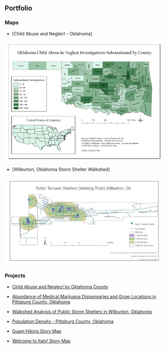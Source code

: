 ## Portfolio

### Maps
- [Child Abuse and Neglect - Oklahoma]
<img src="images/OK Child Abuse Image.PNG"/>

- [Wilburton, Oklahoma Storm Shelter Walkshed]
<img src="images/StormShelterImage.PNG"/>


### Projects

- [Child Abuse and Neglect by Oklahoma County](https://github.com/trinitylively/TrinityLively/blob/0b4e1cab3c3bece81fc29461f9c1ce4c962df59d/pdf/Abundance%20of%20Medical%20Marijuana%20Dispensaries%20and%20Grows%20in%20Pittsburg%20County%5EJ%20Ok.pdf)

- [Abundance of Medical Marijuana Dispensaries and Grow Locations in Pittsburg County, Oklahoma](https://github.com/trinitylively/TrinityLively/blob/9d58eecbfbdfeb2d158f1095656c509f29824e7d/pdf/Abundance%20of%20Medical%20Marijuana%20Dispensaries%20and%20Grows%20in%20Pittsburg%20County%5EJ%20Ok.pdf)

- [Walkshed Analysis of Public Storm Shelters in Wilburton, Oklahoma](https://github.com/trinitylively/TrinityLively/blob/dfea8c598f3f9d3316fa687e0e976082b03b96e1/pdf/StormShelter%20Report.pdf)

- [Population Density - Pittsburg County, Oklahoma](https://arcg.is/1f1mq)

- [Guam Hiking Story Map](https://arcg.is/1CSTSu)

- [Welcome to Italy! Story Map](https://arcg.is/1PCSKm)





